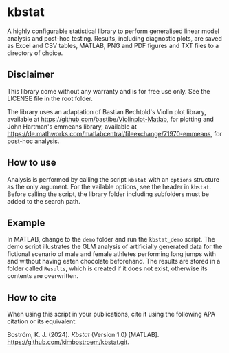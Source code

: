 # kbstat

A highly configurable statistical library to perform generalised linear model analysis and post-hoc testing. Results, including diagnostic plots, are saved as Excel and CSV tables, MATLAB, PNG and PDF figures and TXT files to a directory of choice.

## Disclaimer

This library come without any warranty and is for free use only. See the LICENSE file in the root folder.

The library uses an adaptation of Bastian Bechtold's Violin plot library, available at https://github.com/bastibe/Violinplot-Matlab, for plotting and John Hartman's emmeans library, available at https://de.mathworks.com/matlabcentral/fileexchange/71970-emmeans, for post-hoc analysis. 

## How to use

Analysis is performed by calling the script `kbstat` with an `options` structure as the only argument. For the vailable options, see the header in `kbstat`. Before calling the script, the library folder including subfolders must be added to the search path.

## Example

In MATLAB, change to the `demo` folder and run the `kbstat_demo` script. The demo script illustrates the GLM analysis of artificially generated data for the fictional scenario of male and female athletes performing long jumps with and without having eaten chocolate beforehand. The results are stored in a folder called `Results`, which is created if it does not exist, otherwise its contents are overwritten. 

## How to cite

When using this script in your publications, cite it using the following APA citation or its equivalent:

Boström, K. J. (2024). *Kbstat* (Version 1.0) [MATLAB]. https://github.com/kimbostroem/kbstat.git.